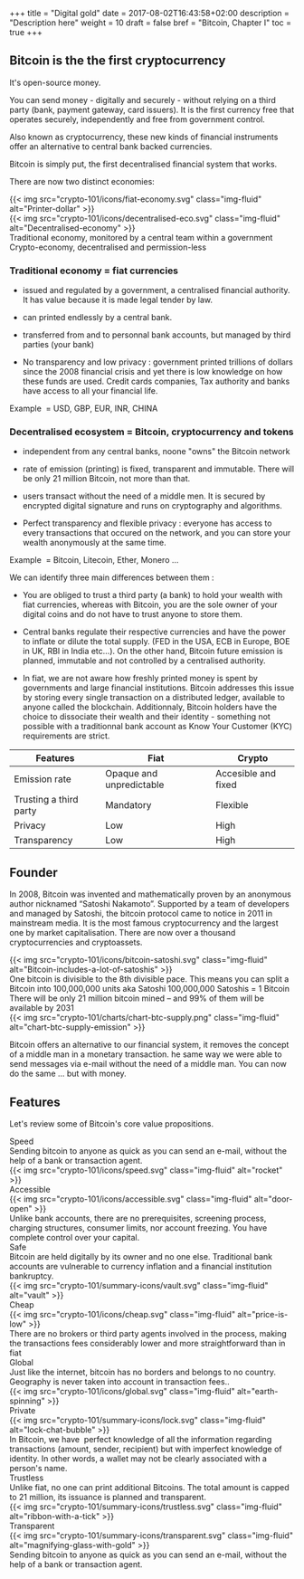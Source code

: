 +++
title = "Digital gold"
date = 2017-08-02T16:43:58+02:00
description = "Description here"
weight = 10
draft = false
bref = "Bitcoin, Chapter I"
toc = true
+++


## Bitcoin is the the first cryptocurrency


It's open-source money.

You can send money - digitally and securely - without relying on a third party (bank, payment gateway, card issuers). It is the first currency free that operates securely, independently and free from government control. 

Also known as cryptocurrency, these new kinds of financial instruments offer an alternative to central bank backed currencies.

Bitcoin is simply put, the first decentralised financial system that works.


There are now two distinct economies:


<div class="container">
  <div class="row">
    <div class="col">
      {{< img src="crypto-101/icons/fiat-economy.svg" class="img-fluid" alt="Printer-dollar" >}}
    </div>
    <div class="col">
      {{< img src="crypto-101/icons/decentralised-eco.svg" class="img-fluid" alt="Decentralised-economy" >}}
    </div>
  </div>
  <div class="row">
    <div class="col">
      Traditional economy, monitored by a central team within a government
    </div>
    <div class="col">
      Crypto-economy, decentralised and permission-less
    </div>
  </div>
</div>




### Traditional economy = fiat currencies


* issued and regulated by a government, a centralised financial authority. It has value because it is made legal tender by law.

* can printed endlessly by a central bank.

* transferred from and to personnal bank accounts, but managed by third parties (your bank)

* No transparency and low privacy : government printed trillions of dollars since the 2008 financial crisis and yet there is low knowledge on how these funds are used. Credit cards companies, Tax authority and banks have access to all your financial life.

Example  = USD, GBP, EUR, INR, CHINA



### Decentralised ecosystem = Bitcoin, cryptocurrency and tokens


* independent from any central banks, noone "owns" the Bitcoin network 
 
* rate of emission (printing) is fixed, transparent and immutable. There will be only 21 million Bitcoin, not more than that.
 
* users transact without the need of a middle men. It is secured by encrypted digital signature and runs on cryptography and algorithms.

* Perfect transparency and flexible privacy : everyone has access to every transactions that occured on the network, and you can store your wealth anonymously at the same time.

Example  = Bitcoin, Litecoin, Ether, Monero ...



We can identify three main differences between them :

* You are obliged to trust a third party (a bank) to hold your wealth with fiat currencies, whereas with Bitcoin, you are the sole owner of your digital coins and do not have to trust anyone to store them.

* Central banks regulate their respective currencies and have the power to inflate or dilute the total supply. (FED in the USA, ECB in Europe, BOE in UK, RBI in India etc...). On the other hand, Bitcoin future emission is planned, immutable and not controlled by a centralised authority.

* In fiat, we are not aware how freshly printed money is spent by governments and large financial institutions. Bitcoin addresses this issue by storing every single transaction on a distributed ledger, available to anyone called the blockchain. Additionnaly, Bitcoin holders have the choice to dissociate their wealth and their identity - something not possible with a traditionnal bank account as Know Your Customer (KYC) requirements are strict.


| Features               | Fiat                     | Crypto              |
|------------------------|--------------------------|---------------------|
| Emission rate          | Opaque and unpredictable | Accesible and fixed |
| Trusting a third party | Mandatory                | Flexible            |
| Privacy                | Low                      | High                |
| Transparency           | Low                      | High                |




## Founder


In 2008, Bitcoin was invented and mathematically proven by an anonymous author nicknamed “Satoshi Nakamoto”. 
Supported by a team of developers and managed by Satoshi, the bitcoin protocol came to notice in 2011 in mainstream media.
It is the most famous cryptocurrency and the largest one by market capitalisation. There are now over a thousand cryptocurrencies and cryptoassets.



<div class="container">
  <div class="row">
    <div class="col">
      {{< img src="crypto-101/icons/bitcoin-satoshi.svg" class="img-fluid" alt="Bitcoin-includes-a-lot-of-satoshis" >}}
    </div>
    <div class="col">
      One bitcoin is divisible to the 8th divisible pace.
      This means you can split a Bitcoin into 100,000,000 units aka Satoshi
      100,000,000 Satoshis = 1 Bitcoin
    </div>
  </div>
  <div class="row">
    <div class="col">
      There will be only 21 million bitcoin mined – and 99% of them will be available by 2031
    </div>
    <div class="col">
      {{< img src="crypto-101/charts/chart-btc-supply.png" class="img-fluid" alt="chart-btc-supply-emission" >}}
    </div>
  </div>
</div>


Bitcoin offers an alternative to our financial system, it removes the concept of a middle man in a monetary transaction. 
he same way we were able to send messages via e-mail without the need of a  middle man.
You can now do the same ... but with money.




## Features


Let's review some of Bitcoin's core value propositions.



<div class="container">
  <div class="row">
    <div class="col">
     Speed
    </div>
  </div>
  <div class="row">
    <div class="col">
      Sending bitcoin to anyone as quick as you can send an e-mail, without the help of a bank or transaction agent.
    </div>
    <div class="col">
      {{< img src="crypto-101/icons/speed.svg" class="img-fluid" alt="rocket" >}}
    </div>
  </div>
</div>

<div class="container">
  <div class="row">
    <div class="col">
     Accessible
    </div>
  </div>
  <div class="row">
    <div class="col">
      {{< img src="crypto-101/icons/accessible.svg" class="img-fluid" alt="door-open" >}}
    </div>
    <div class="col">
      Unlike bank accounts, there are no prerequisites, screening process, charging structures, consumer limits, nor account freezing.
      You have complete control over your capital.
    </div>
  </div>
</div>

<div class="container">
  <div class="row">
    <div class="col">
     Safe
    </div>
  </div>
  <div class="row">
    <div class="col">
     Bitcoin are held digitally by its owner and no one else. Traditional bank accounts are vulnerable to currency inflation and a financial institution bankruptcy.
    </div>
    <div class="col">
      {{< img src="crypto-101/summary-icons/vault.svg" class="img-fluid" alt="vault" >}}
    </div>
  </div>
</div>

<div class="container">
  <div class="row">
    <div class="col">
     Cheap
    </div>
  </div>
  <div class="row">
    <div class="col">
      {{< img src="crypto-101/icons/cheap.svg" class="img-fluid" alt="price-is-low" >}}
    </div>
    <div class="col">
      There are no brokers or third party agents involved in the process, making the transactions fees considerably lower and more straightforward than in fiat
    </div>
  </div>
</div>

<div class="container">
  <div class="row">
    <div class="col">
     Global
    </div>
  </div>
  <div class="row">
    <div class="col">
     Just like the internet, bitcoin has no borders and belongs to no country. Geography is never taken into account in transaction fees..
    </div>
    <div class="col">
      {{< img src="crypto-101/icons/global.svg" class="img-fluid" alt="earth-spinning" >}}
    </div>
  </div>
</div>


<div class="container">
  <div class="row">
    <div class="col">
     Private
    </div>
  </div>
  <div class="row">
    <div class="col">
      {{< img src="crypto-101/summary-icons/lock.svg" class="img-fluid" alt="lock-chat-bubble" >}}
    </div>
    <div class="col">
      In Bitcoin, we have  perfect knowledge of all the information regarding transactions (amount, sender, recipient) but with imperfect knowledge of identity.
In other words, a wallet may not be clearly associated with a person's name.
    </div>
  </div>
</div>

<div class="container">
  <div class="row">
    <div class="col">
     Trustless
    </div>
  </div>
  <div class="row">
    <div class="col">
      Unlike fiat, no one can print additional Bitcoins. The total amount is capped to 21 million, its issuance is planned and transparent.
    </div>
    <div class="col">
      {{< img src="crypto-101/summary-icons/trustless.svg" class="img-fluid" alt="ribbon-with-a-tick" >}}
    </div>
  </div>
</div>

<div class="container">
  <div class="row">
    <div class="col">
     Transparent
    </div>
  </div>
  <div class="row">
    <div class="col">
      {{< img src="crypto-101/summary-icons/transparent.svg" class="img-fluid" alt="magnifying-glass-with-gold" >}}
    </div>
    <div class="col">
      Sending bitcoin to anyone as quick as you can send an e-mail, without the help of a bank or transaction agent.
    </div>
  </div>
</div>




